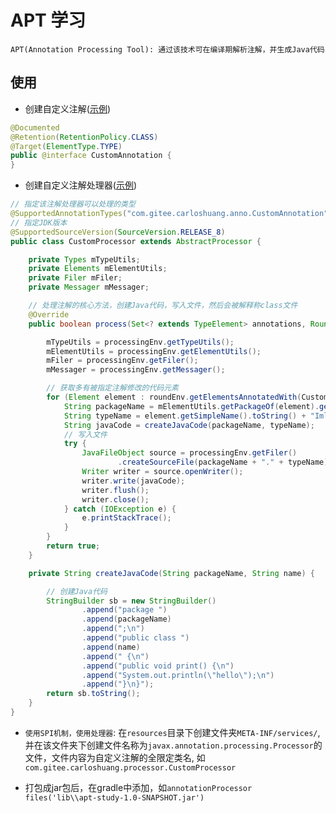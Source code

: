 # APT 学习

```
APT(Annotation Processing Tool): 通过该技术可在编译期解析注解，并生成Java代码
```

## 使用

-   创建自定义注解([示例](./src/main/java/com/gitee/carloshuang/anno/CustomAnnotation.java))

```java
@Documented
@Retention(RetentionPolicy.CLASS)
@Target(ElementType.TYPE)
public @interface CustomAnnotation {
}
```

-   创建自定义注解处理器([示例](./src/main/java/com/gitee/carloshuang/processor/CustomProcessor.java))

```java
// 指定该注解处理器可以处理的类型
@SupportedAnnotationTypes("com.gitee.carloshuang.anno.CustomAnnotation")
// 指定JDK版本
@SupportedSourceVersion(SourceVersion.RELEASE_8)
public class CustomProcessor extends AbstractProcessor {

    private Types mTypeUtils;
    private Elements mElementUtils;
    private Filer mFiler;
    private Messager mMessager;

    // 处理注解的核心方法，创建Java代码，写入文件，然后会被解释称class文件
    @Override
    public boolean process(Set<? extends TypeElement> annotations, RoundEnvironment roundEnv) {

        mTypeUtils = processingEnv.getTypeUtils();
        mElementUtils = processingEnv.getElementUtils();
        mFiler = processingEnv.getFiler();
        mMessager = processingEnv.getMessager();

        // 获取多有被指定注解修改的代码元素
        for (Element element : roundEnv.getElementsAnnotatedWith(CustomAnnotation.class)) {
            String packageName = mElementUtils.getPackageOf(element).getQualifiedName().toString();
            String typeName = element.getSimpleName().toString() + "Iml";
            String javaCode = createJavaCode(packageName, typeName);
            // 写入文件
            try {
                JavaFileObject source = processingEnv.getFiler()
                        .createSourceFile(packageName + "." + typeName);
                Writer writer = source.openWriter();
                writer.write(javaCode);
                writer.flush();
                writer.close();
            } catch (IOException e) {
                e.printStackTrace();
            }
        }
        return true;
    }

    private String createJavaCode(String packageName, String name) {

        // 创建Java代码
        StringBuilder sb = new StringBuilder()
                .append("package ")
                .append(packageName)
                .append(";\n")
                .append("public class ")
                .append(name)
                .append(" {\n")
                .append("public void print() {\n")
                .append("System.out.println(\"hello\");\n")
                .append("}\n}");
        return sb.toString();
    }
}
```

-   `使用SPI机制，使用处理器`: 在`resources`目录下创建文件夹`META-INF/services/`,并在该文件夹下创建文件名称为`javax.annotation.processing.Processor`的文件，文件内容为自定义注解的全限定类名, 如`com.gitee.carloshuang.processor.CustomProcessor`

-   打包成jar包后，在gradle中添加，如`annotationProcessor files('lib\\apt-study-1.0-SNAPSHOT.jar')`
